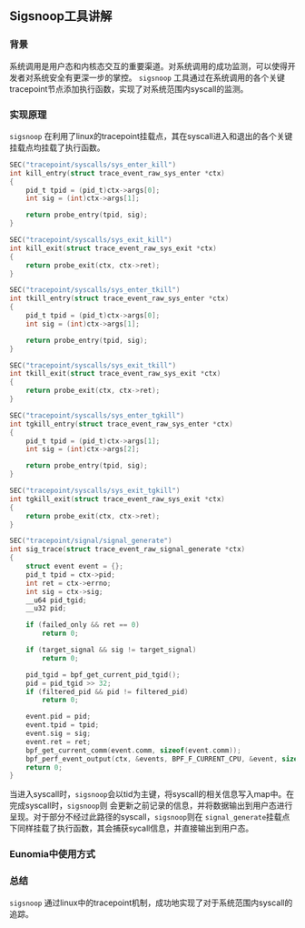 ## Sigsnoop工具讲解

### 背景
系统调用是用户态和内核态交互的重要渠道。对系统调用的成功监测，可以使得开发者对系统安全有更深一步的掌控。
`sigsnoop` 工具通过在系统调用的各个关键tracepoint节点添加执行函数，实现了对系统范围内syscall的监测。

### 实现原理
`sigsnoop` 在利用了linux的tracepoint挂载点，其在syscall进入和退出的各个关键挂载点均挂载了执行函数。
```c
SEC("tracepoint/syscalls/sys_enter_kill")
int kill_entry(struct trace_event_raw_sys_enter *ctx)
{
	pid_t tpid = (pid_t)ctx->args[0];
	int sig = (int)ctx->args[1];

	return probe_entry(tpid, sig);
}

SEC("tracepoint/syscalls/sys_exit_kill")
int kill_exit(struct trace_event_raw_sys_exit *ctx)
{
	return probe_exit(ctx, ctx->ret);
}

SEC("tracepoint/syscalls/sys_enter_tkill")
int tkill_entry(struct trace_event_raw_sys_enter *ctx)
{
	pid_t tpid = (pid_t)ctx->args[0];
	int sig = (int)ctx->args[1];

	return probe_entry(tpid, sig);
}

SEC("tracepoint/syscalls/sys_exit_tkill")
int tkill_exit(struct trace_event_raw_sys_exit *ctx)
{
	return probe_exit(ctx, ctx->ret);
}

SEC("tracepoint/syscalls/sys_enter_tgkill")
int tgkill_entry(struct trace_event_raw_sys_enter *ctx)
{
	pid_t tpid = (pid_t)ctx->args[1];
	int sig = (int)ctx->args[2];

	return probe_entry(tpid, sig);
}

SEC("tracepoint/syscalls/sys_exit_tgkill")
int tgkill_exit(struct trace_event_raw_sys_exit *ctx)
{
	return probe_exit(ctx, ctx->ret);
}

SEC("tracepoint/signal/signal_generate")
int sig_trace(struct trace_event_raw_signal_generate *ctx)
{
	struct event event = {};
	pid_t tpid = ctx->pid;
	int ret = ctx->errno;
	int sig = ctx->sig;
	__u64 pid_tgid;
	__u32 pid;

	if (failed_only && ret == 0)
		return 0;

	if (target_signal && sig != target_signal)
		return 0;

	pid_tgid = bpf_get_current_pid_tgid();
	pid = pid_tgid >> 32;
	if (filtered_pid && pid != filtered_pid)
		return 0;

	event.pid = pid;
	event.tpid = tpid;
	event.sig = sig;
	event.ret = ret;
	bpf_get_current_comm(event.comm, sizeof(event.comm));
	bpf_perf_event_output(ctx, &events, BPF_F_CURRENT_CPU, &event, sizeof(event));
	return 0;
}

```
当进入syscall时，`sigsnoop`会以tid为主键，将syscall的相关信息写入map中。在完成syscall时，`sigsnoop`则
会更新之前记录的信息，并将数据输出到用户态进行呈现。对于部分不经过此路径的syscall，`sigsnoop`则在
`signal_generate`挂载点下同样挂载了执行函数，其会捕获sycall信息，并直接输出到用户态。

### Eunomia中使用方式


### 总结
`sigsnoop` 通过linux中的tracepoint机制，成功地实现了对于系统范围内syscall的追踪。